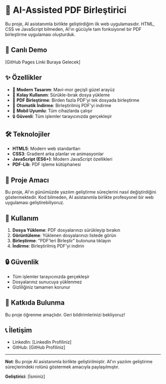 # 🤖 AI-Assisted PDF Birleştirici

Bu proje, AI asistanımla birlikte geliştirdiğim ilk web uygulamasıdır. HTML, CSS ve JavaScript bilmeden, AI'ın gücüyle tam fonksiyonel bir PDF birleştirme uygulaması oluşturduk.

## 🚀 Canlı Demo

[GitHub Pages Linki Buraya Gelecek]

## ✨ Özellikler

- 🎨 **Modern Tasarım**: Mavi-mor geçişli güzel arayüz
- 📁 **Kolay Kullanım**: Sürükle-bırak dosya yükleme
- 🔄 **PDF Birleştirme**: Birden fazla PDF'yi tek dosyada birleştirme
- 💾 **Otomatik İndirme**: Birleştirilmiş PDF'yi indirme
- 📱 **Mobil Uyumlu**: Tüm cihazlarda çalışır
- 🔒 **Güvenli**: Tüm işlemler tarayıcınızda gerçekleşir

## 🛠️ Teknolojiler

- **HTML5**: Modern web standartları
- **CSS3**: Gradient arka planlar ve animasyonlar
- **JavaScript (ES6+)**: Modern JavaScript özellikleri
- **PDF-Lib**: PDF işleme kütüphanesi

## 🎯 Proje Amacı

Bu proje, AI'ın günümüzde yazılım geliştirme süreçlerini nasıl değiştirdiğini göstermektedir. Kod bilmeden, AI asistanımla birlikte profesyonel bir web uygulaması geliştirebiliyoruz.

## 📖 Kullanım

1. **Dosya Yükleme**: PDF dosyalarınızı sürükleyip bırakın
2. **Görüntüleme**: Yüklenen dosyalarınızı listede görün
3. **Birleştirme**: "PDF'leri Birleştir" butonuna tıklayın
4. **İndirme**: Birleştirilmiş PDF'yi indirin

## 🔒 Güvenlik

- Tüm işlemler tarayıcınızda gerçekleşir
- Dosyalarınız sunucuya yüklenmez
- Gizliliğiniz tamamen korunur

## 🤝 Katkıda Bulunma

Bu proje öğrenme amaçlıdır. Geri bildirimlerinizi bekliyoruz!

## 📞 İletişim

- LinkedIn: [LinkedIn Profiliniz]
- GitHub: [GitHub Profiliniz]

---

**Not**: Bu proje AI asistanımla birlikte geliştirilmiştir. AI'ın yazılım geliştirme süreçlerindeki rolünü göstermek amacıyla paylaşılmıştır.

**Geliştirici**: [İsminiz] 